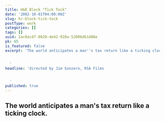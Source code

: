 ```yaml
---
title: H&R Block "Tick Tock"
date: '2002-10-01T04:00:00Z'
slug: hr-block-tick-tock
postType: work
categories: []
tags: []
uuid: 1ac0acd7-8020-4e42-910a-52006db1d88e
pk: 65
is_featured: false
excerpt: 'The world anticipates a man''s tax return like a ticking clock.


  '
headline: 'directed by Jim Sonzero, RSA Films


  '
published: true
---
```

## The world anticipates a man's tax return like a ticking clock.


